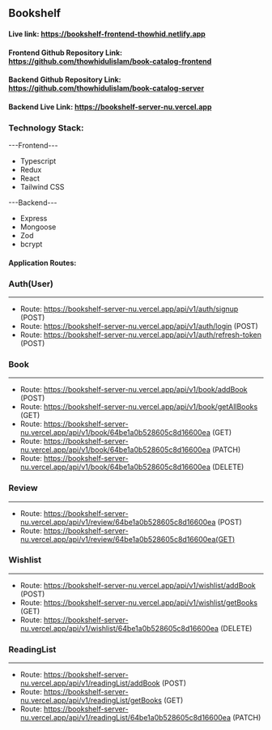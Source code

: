 ## Bookshelf

#### Live link: https://bookshelf-frontend-thowhid.netlify.app

#### Frontend Github Repository Link: https://github.com/thowhidulislam/book-catalog-frontend

#### Backend Github Repository Link: https://github.com/thowhidulislam/book-catalog-server

#### Backend Live Link: https://bookshelf-server-nu.vercel.app

### Technology Stack:

---Frontend---

- Typescript 
- Redux
- React
- Tailwind CSS

---Backend---

- Express
- Mongoose
- Zod
- bcrypt

#### Application Routes:

### Auth(User)

-----------------------------------
- Route: https://bookshelf-server-nu.vercel.app/api/v1/auth/signup (POST)
- Route: https://bookshelf-server-nu.vercel.app/api/v1/auth/login (POST)
- Route: https://bookshelf-server-nu.vercel.app/api/v1/auth/refresh-token (POST)

### Book 

---
- Route: https://bookshelf-server-nu.vercel.app/api/v1/book/addBook (POST)
- Route: https://bookshelf-server-nu.vercel.app/api/v1/book/getAllBooks (GET)
- Route: https://bookshelf-server-nu.vercel.app/api/v1/book/64be1a0b528605c8d16600ea (GET)
- Route: https://bookshelf-server-nu.vercel.app/api/v1/book/64be1a0b528605c8d16600ea (PATCH)
- Route: https://bookshelf-server-nu.vercel.app/api/v1/book/64be1a0b528605c8d16600ea (DELETE)

### Review

---
- Route: https://bookshelf-server-nu.vercel.app/api/v1/review/64be1a0b528605c8d16600ea (POST)
- Route: https://bookshelf-server-nu.vercel.app/api/v1/review/64be1a0b528605c8d16600ea(GET)

### Wishlist

---
- Route: https://bookshelf-server-nu.vercel.app/api/v1/wishlist/addBook (POST)
- Route: https://bookshelf-server-nu.vercel.app/api/v1/wishlist/getBooks (GET)
- Route: https://bookshelf-server-nu.vercel.app/api/v1/wishlist/64be1a0b528605c8d16600ea (DELETE)

### ReadingList

---
- Route: https://bookshelf-server-nu.vercel.app/api/v1/readingList/addBook (POST)
- Route: https://bookshelf-server-nu.vercel.app/api/v1/readingList/getBooks (GET)
- Route: https://bookshelf-server-nu.vercel.app/api/v1/readingList/64be1a0b528605c8d16600ea (PATCH)

